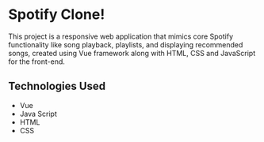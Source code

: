 # Spotify Clone!
This project is a responsive web application that mimics core Spotify functionality like song playback, playlists, and displaying recommended songs, created using Vue framework along with HTML, CSS and JavaScript for the front-end.

## Technologies Used
* Vue
* Java Script
* HTML
* CSS
